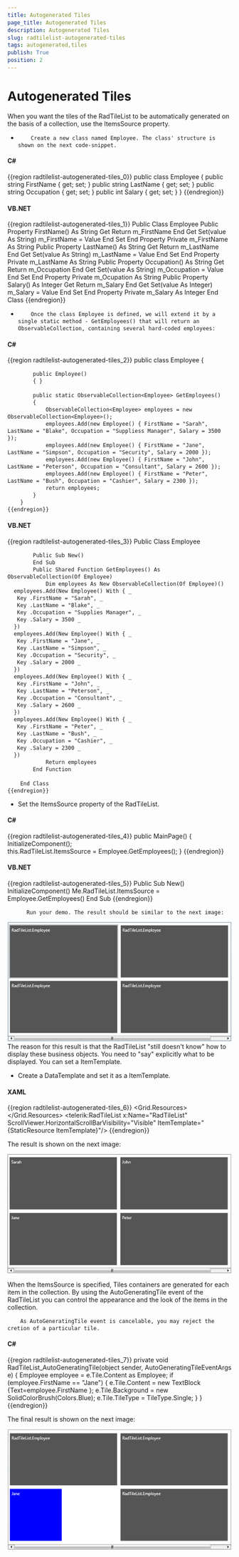 ```yaml
---
title: Autogenerated Tiles
page_title: Autogenerated Tiles
description: Autogenerated Tiles
slug: radtilelist-autogenerated-tiles
tags: autogenerated,tiles
publish: True
position: 2
---
```


# Autogenerated Tiles



When you want the tiles of the RadTileList to be automatically generated on the basis of a collection, use the ItemsSource property.  

* 
          Create a new class named Employee. The class' structure is shown on the next code-snippet.
          

#### __C#__

{{region radtilelist-autogenerated-tiles_0}}
	    public class Employee
	    {
	        public string FirstName
	        {
	            get;
	            set;
	        }
	        public string LastName
	        {
	            get;
	            set;
	        }
	        public string Occupation
	        {
	            get;
	            set;
	        }
	        public int Salary
	        {
	            get;
	            set;
	        }
	    }
	{{endregion}}



#### __VB.NET__

{{region radtilelist-autogenerated-tiles_1}}
	    Public Class Employee
	        Public Property FirstName() As String
	            Get
	                Return m_FirstName
	            End Get
	            Set(value As String)
	                m_FirstName = Value
	            End Set
	        End Property
	        Private m_FirstName As String
	        Public Property LastName() As String
	            Get
	                Return m_LastName
	            End Get
	            Set(value As String)
	                m_LastName = Value
	            End Set
	        End Property
	        Private m_LastName As String
	        Public Property Occupation() As String
	            Get
	                Return m_Occupation
	            End Get
	            Set(value As String)
	                m_Occupation = Value
	            End Set
	        End Property
	        Private m_Ocupation As String
	        Public Property Salary() As Integer
	            Get
	                Return m_Salary
	            End Get
	            Set(value As Integer)
	                m_Salary = Value
	            End Set
	        End Property
	        Private m_Salary As Integer
	    End Class
	{{endregion}}



* 
          Once the class Employee is defined, we will extend it by a single static method - GetEmployees() that will return an ObservableCollection, containing several hard-coded employees:
          

#### __C#__

{{region radtilelist-autogenerated-tiles_2}}
	    public class Employee
	    {
	
	        public Employee()
	        { }
	
	        public static ObservableCollection<Employee> GetEmployees()
	        {
	            ObservableCollection<Employee> employees = new ObservableCollection<Employee>();
	            employees.Add(new Employee() { FirstName = "Sarah", LastName = "Blake", Occupation = "Suppliess Manager", Salary = 3500 });
	            employees.Add(new Employee() { FirstName = "Jane", LastName = "Simpson", Occupation = "Security", Salary = 2000 });
	            employees.Add(new Employee() { FirstName = "John", LastName = "Peterson", Occupation = "Consultant", Salary = 2600 });
	            employees.Add(new Employee() { FirstName = "Peter", LastName = "Bush", Occupation = "Cashier", Salary = 2300 });
	            return employees;
	        }
	    }
	{{endregion}}



#### __VB.NET__

{{region radtilelist-autogenerated-tiles_3}}
	    Public Class Employee
	
	        Public Sub New()
	        End Sub
	        Public Shared Function GetEmployees() As ObservableCollection(Of Employee)
	            Dim employees As New ObservableCollection(Of Employee)()
	  employees.Add(New Employee() With { _
	   Key .FirstName = "Sarah", _
	   Key .LastName = "Blake", _
	   Key .Occupation = "Supplies Manager", _
	   Key .Salary = 3500 _
	  })
	  employees.Add(New Employee() With { _
	   Key .FirstName = "Jane", _
	   Key .LastName = "Simpson", _
	   Key .Occupation = "Security", _
	   Key .Salary = 2000 _
	  })
	  employees.Add(New Employee() With { _
	   Key .FirstName = "John", _
	   Key .LastName = "Peterson", _
	   Key .Occupation = "Consultant", _
	   Key .Salary = 2600 _
	  })
	  employees.Add(New Employee() With { _
	   Key .FirstName = "Peter", _
	   Key .LastName = "Bush", _
	   Key .Occupation = "Cashier", _
	   Key .Salary = 2300 _
	  })
	            Return employees
	        End Function
	
	    End Class
	{{endregion}}



* Set the ItemsSource property of the RadTileList.

#### __C#__

{{region radtilelist-autogenerated-tiles_4}}
	    public MainPage()
	  {
	   InitializeComponent();   
	   this.RadTileList.ItemsSource = Employee.GetEmployees();
	  }
	{{endregion}}



#### __VB.NET__

{{region radtilelist-autogenerated-tiles_5}}
	    Public Sub New()
	        InitializeComponent()
	        Me.RadTileList.ItemsSource = Employee.GetEmployees()
	    End Sub
	{{endregion}}


          Run your demo. The result should be similar to the next image:
          

![Rad Tile List Autogenerated Tiles 01](images/RadTileList_Autogenerated_Tiles_01.png)The reason for this result is that the RadTileList "still doesn't know" how to display these business objects. You need to "say" explicitly what to be displayed. You can set a ItemTemplate.
          

* Create a DataTemplate and set it as a ItemTemplate.

#### __XAML__

{{region radtilelist-autogenerated-tiles_6}}
	 <Grid>
	        <Grid.Resources>
	            <DataTemplate x:Key="ItemTemplate">
	                <TextBlock Text="{Binding FirstName}"/>
	            </DataTemplate>
	        </Grid.Resources>
	        <telerik:RadTileList x:Name="RadTileList" 
	                             ScrollViewer.HorizontalScrollBarVisibility="Visible"
	                             ItemTemplate="{StaticResource ItemTemplate}"/>
	</Grid>
	{{endregion}}

The result is shown on the next image:

![Rad Tile List Autogenerated Tiles 02](images/RadTileList_Autogenerated_Tiles_02.png)

When the ItemsSource is specified, Tiles containers are generated for each item in the collection. By using the AutoGeneratingTile event of the RadTileList you can control the appearance and the look of the items in the collection.

>
        As AutoGeneratingTile event is cancelable, you may reject the cretion of a particular tile.
      

#### __C#__

{{region radtilelist-autogenerated-tiles_7}}
	    private void RadTileList_AutoGeneratingTile(object sender, AutoGeneratingTileEventArgs e)
	        {
	            Employee employee = e.Tile.Content as Employee;
	            if (employee.FirstName == "Jane")
	            {
	                e.Tile.Content = new TextBlock {Text=employee.FirstName };
	                e.Tile.Background = new SolidColorBrush(Colors.Blue);
	                e.Tile.TileType = TileType.Single;
	            }
	        }
	{{endregion}}



The final result is shown on the next image:
      

![Rad Tile List Autogenerated Tiles 03](images/RadTileList_Autogenerated_Tiles_03.png)
